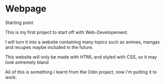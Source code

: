 # Webpage
Starting point
<p>This is my first project to start off with Web-Developement.</p>
<p>I will turn it into a website containing many topics such as animes, mangas and recupes maybe included in the future.</p>

<p>This website will only be made with HTML and styled with CSS, so it may look extremely bland</p>
<p>All of this is something i learnt from the Odin project, now i'm putting it to work.</p>